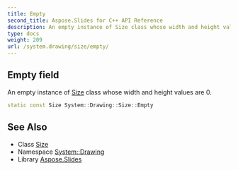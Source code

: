 ```yaml
---
title: Empty
second_title: Aspose.Slides for C++ API Reference
description: An empty instance of Size class whose width and height values are 0.
type: docs
weight: 209
url: /system.drawing/size/empty/
---
```

## Empty field


An empty instance of [Size](../) class whose width and height values are 0.

```cpp
static const Size System::Drawing::Size::Empty
```

## See Also

* Class [Size](../)
* Namespace [System::Drawing](../../)
* Library [Aspose.Slides](../../../)